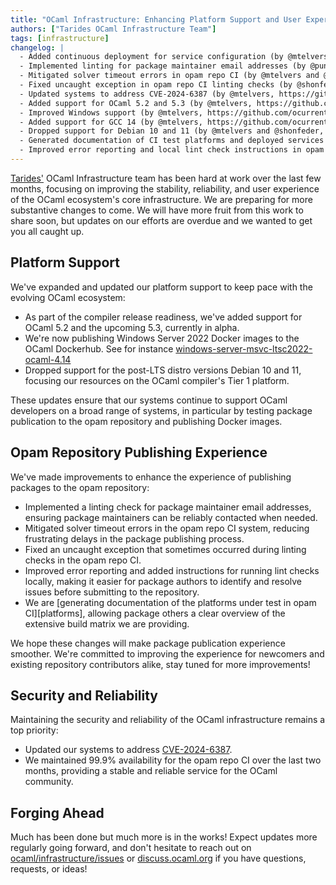 ```yaml
---
title: "OCaml Infrastructure: Enhancing Platform Support and User Experience"
authors: ["Tarides OCaml Infrastructure Team"]
tags: [infrastructure]
changelog: |
  - Added continuous deployment for service configuration (by @mtelvers, https://github.com/ocurrent/ocurrent-configurator)
  - Implemented linting for package maintainer email addresses (by @punchagan, https://github.com/ocurrent/opam-ci-check/pull/30)
  - Mitigated solver timeout errors in opam repo CI (by @mtelvers and @shonfeder, https://github.com/ocaml/infrastructure/issues/147)
  - Fixed uncaught exception in opam repo CI linting checks (by @shonfeder, https://github.com/ocurrent/opam-repo-ci/pull/341)
  - Updated systems to address CVE-2024-6387 (by @mtelvers, https://github.com/ocaml/infrastructure/issues/140)
  - Added support for OCaml 5.2 and 5.3 (by @mtelvers, https://github.com/ocurrent/opam-repo-ci/issues/268 and https://github.com/ocurrent/opam-repo-ci/issues/363)
  - Improved Windows support (by @mtelvers, https://github.com/ocurrent/docker-base-images/issues/241)
  - Added support for GCC 14 (by @mtelvers, https://github.com/ocurrent/docker-base-images/issues/279)
  - Dropped support for Debian 10 and 11 (by @mtelvers and @shonfeder, https://github.com/ocurrent/ocaml-dockerfile/pull/220 and https://github.com/ocurrent/ocaml-dockerfile/pull/210)
  - Generated documentation of CI test platforms and deployed services (by @benmandrew, https://github.com/ocurrent/opam-repo-ci/blob/master/doc/platforms.md and https://github.com/ocurrent/ocurrent-deployer/blob/master/doc/services.md)
  - Improved error reporting and local lint check instructions in opam CI (by @punchagan, https://github.com/ocurrent/opam-repo-ci/issues/359 and https://github.com/ocurrent/opam-repo-ci/issues/360)
---
```


[Tarides'](https://tarides.com/) OCaml Infrastructure team has been hard at work
over the last few months, focusing on improving the stability, reliability, and
user experience of the OCaml ecosystem's core infrastructure. We are preparing
for more substantive changes to come. We will have more fruit from this work to
share soon, but updates on our efforts are overdue and we wanted to get you all
caught up.

## Platform Support

We've expanded and updated our platform support to keep pace with the evolving OCaml ecosystem:

- As part of the compiler release readiness, we've added support for OCaml 5.2
  and the upcoming 5.3, currently in alpha.
- We're now publishing Windows Server 2022 Docker images to the OCaml Dockerhub.
  See for instance
  [windows-server-msvc-ltsc2022-ocaml-4.14](https://hub.docker.com/layers/ocaml/opam/windows-server-msvc-ltsc2022-ocaml-4.14/images/sha256-cfe98cb048514e9eace3c4d4e607b7e7fce5abba3a49e9a07318180d6213eee2?context=explore)
- Dropped support for the post-LTS distro versions Debian 10 and 11, focusing
  our resources on the OCaml compiler's Tier 1 platform.

These updates ensure that our systems continue to support OCaml developers on a
broad range of systems, in particular by testing package publication to the opam
repository and publishing Docker images.

## Opam Repository Publishing Experience

We've made improvements to enhance the experience of publishing packages to the
opam repository:

- Implemented a linting check for package maintainer email addresses,
  ensuring package maintainers can be reliably contacted when needed.
- Mitigated solver timeout errors in the opam repo CI system, reducing
  frustrating delays in the package publishing process.
- Fixed an uncaught exception that sometimes occurred during linting checks in
  the opam repo CI.
- Improved error reporting and added instructions for running lint checks
  locally, making it easier for package authors to identify and resolve issues
  before submitting to the repository.
- We are [generating documentation of the platforms under test in opam
  CI][platforms], allowing package others a clear overview of the extensive
  build matrix we are providing.

We hope these changes will make package publication experience smoother. We're
committed to improving the experience for newcomers and existing repository
contributors alike, stay tuned for more improvements!

## Security and Reliability

Maintaining the security and reliability of the OCaml infrastructure remains a
top priority:

- Updated our systems to address
  [CVE-2024-6387](https://nvd.nist.gov/vuln/detail/CVE-2024-6387).
- We maintained 99.9% availability for the opam repo CI over the last two
  months, providing a stable and reliable service for the OCaml community.

## Forging Ahead

Much has been done but much more is in the works! Expect updates more regularly
going forward, and don't hesitate to reach out on
[ocaml/infrastructure/issues](https://github.com/ocaml/infrastructure/issues) or
[discuss.ocaml.org](https://discuss.ocaml.org/tag/infrastructure) if you have
questions, requests, or ideas!
